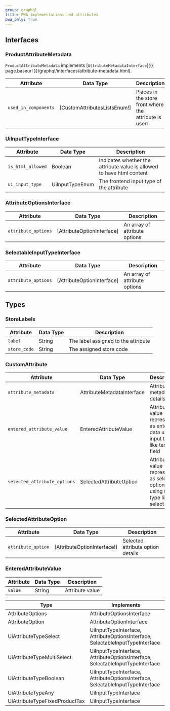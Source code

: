 ```yaml
---
group: graphql
title: PWA implementations and attributes
pwa_only: True
---
```


## Interfaces

### ProductAttributeMetadata

`ProductAttributeMetadata` implements [`AttributeMetadataInterface`]({{ page.baseurl }}/graphql/interfaces/attribute-metadata.html).

Attribute | Data Type | Description
--- | --- | ---
`used_in_components` | [CustomAttributesListsEnum!] | Places in the store front where the attribute is used

### UiInputTypeInterface

Attribute | Data Type | Description
--- | --- | ---
`is_html_allowed` | Boolean | Indicates whether the attribute value is allowed to have html content
`ui_input_type` | UiInputTypeEnum | The frontend input type of the attribute

### AttributeOptionsInterface

Attribute | Data Type | Description
--- | --- | ---
`attribute_options`| [AttributeOptionInterface] | An array of attribute options

### SelectableInputTypeInterface

Attribute | Data Type | Description
--- | --- | ---
`attribute_options` | [AttributeOptionInterface] | An array of attribute options

## Types

### StoreLabels

Attribute | Data Type | Description
--- | --- | ---
`label`| String | The label assigned to the attribute
`store_code`| String | The assigned store code

### CustomAttribute

Attribute | Data Type | Description
--- | --- | ---
`attribute_metadata` | AttributeMetadataInterface | Attribute metadata details
`entered_attribute_value` | EnteredAttributeValue | Attribute value represented as entered data using input type like text field
`selected_attribute_options` | SelectedAttributeOption | Attribute value represented as selected options using input type like select

### SelectedAttributeOption

Attribute | Data Type | Description
--- | --- | ---
`attribute_option` | [AttributeOptionInterface!] | Selected attribute option details

### EnteredAttributeValue

Attribute | Data Type | Description
--- | --- | ---
`value` | String | Attribute value

Type | Implements
--- | ---
AttributeOptions | AttributeOptionsInterface
AttributeOption | AttributeOptionInterface
UiAttributeTypeSelect | UiInputTypeInterface, AttributeOptionsInterface, SelectableInputTypeInterface
UiAttributeTypeMultiSelect | UiInputTypeInterface, AttributeOptionsInterface, SelectableInputTypeInterface
UiAttributeTypeBoolean | UiInputTypeInterface, AttributeOptionsInterface, SelectableInputTypeInterface
UiAttributeTypeAny | UiInputTypeInterface
UiAttributeTypeFixedProductTax | UiInputTypeInterface
